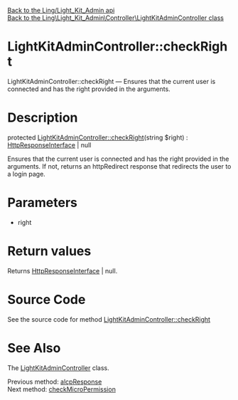 [Back to the Ling/Light_Kit_Admin api](https://github.com/lingtalfi/Light_Kit_Admin/blob/master/doc/api/Ling/Light_Kit_Admin.md)<br>
[Back to the Ling\Light_Kit_Admin\Controller\LightKitAdminController class](https://github.com/lingtalfi/Light_Kit_Admin/blob/master/doc/api/Ling/Light_Kit_Admin/Controller/LightKitAdminController.md)


LightKitAdminController::checkRight
================



LightKitAdminController::checkRight — Ensures that the current user is connected and has the right provided in the arguments.




Description
================


protected [LightKitAdminController::checkRight](https://github.com/lingtalfi/Light_Kit_Admin/blob/master/doc/api/Ling/Light_Kit_Admin/Controller/LightKitAdminController/checkRight.md)(string $right) : [HttpResponseInterface](https://github.com/lingtalfi/Light/blob/master/doc/api/Ling/Light/Http/HttpResponseInterface.md) | null




Ensures that the current user is connected and has the right provided in the arguments.
If not, returns an httpRedirect response that redirects the user to a login page.




Parameters
================


- right

    


Return values
================

Returns [HttpResponseInterface](https://github.com/lingtalfi/Light/blob/master/doc/api/Ling/Light/Http/HttpResponseInterface.md) | null.








Source Code
===========
See the source code for method [LightKitAdminController::checkRight](https://github.com/lingtalfi/Light_Kit_Admin/blob/master/Controller/LightKitAdminController.php#L216-L241)


See Also
================

The [LightKitAdminController](https://github.com/lingtalfi/Light_Kit_Admin/blob/master/doc/api/Ling/Light_Kit_Admin/Controller/LightKitAdminController.md) class.

Previous method: [alcpResponse](https://github.com/lingtalfi/Light_Kit_Admin/blob/master/doc/api/Ling/Light_Kit_Admin/Controller/LightKitAdminController/alcpResponse.md)<br>Next method: [checkMicroPermission](https://github.com/lingtalfi/Light_Kit_Admin/blob/master/doc/api/Ling/Light_Kit_Admin/Controller/LightKitAdminController/checkMicroPermission.md)<br>

